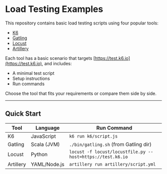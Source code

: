 # Load Testing Examples

This repository contains basic load testing scripts using four popular tools:

- [K6](./k6/)
- [Gatling](./gatling/)
- [Locust](./locust/)
- [Artillery](./artillery/)

Each tool has a basic scenario that targets [https://test.k6.io](https://test.k6.io), and includes:
- A minimal test script
- Setup instructions
- Run commands

Choose the tool that fits your requirements or compare them side by side.

---

## Quick Start

| Tool      | Language       | Run Command                          |
|-----------|----------------|---------------------------------------|
| K6        | JavaScript     | `k6 run k6/script.js`                 |
| Gatling   | Scala (JVM)    | `./bin/gatling.sh` (from Gatling dir)|
| Locust    | Python         | `locust -f locust/locustfile.py --host=https://test.k6.io` |
| Artillery | YAML/Node.js   | `artillery run artillery/script.yml` |

